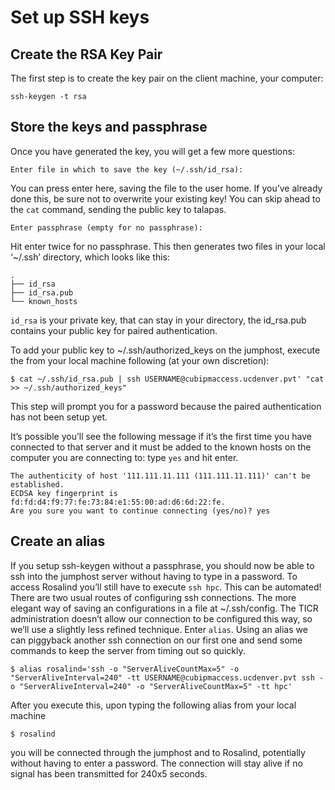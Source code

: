 
# Set up SSH keys

## Create the RSA Key Pair

The first step is to create the key pair on the client machine, your
computer:

    ssh-keygen -t rsa

## Store the keys and passphrase

Once you have generated the key, you will get a few more questions:

    Enter file in which to save the key (~/.ssh/id_rsa):

You can press enter here, saving the file to the user home. If you’ve
already done this, be sure not to overwrite your existing key\! You can
skip ahead to the `cat` command, sending the public key to talapas.

    Enter passphrase (empty for no passphrase):

Hit enter twice for no passphrase. This then generates two files in your
local ‘~/.ssh’ directory, which looks like this:

    .
    ├── id_rsa
    ├── id_rsa.pub
    └── known_hosts

`id_rsa` is your private key, that can stay in your directory, the
id\_rsa.pub contains your public key for paired authentication.

To add your public key to ~/.ssh/authorized\_keys on the jumphost,
execute the from your local machine following (at your own
    discretion):

    $ cat ~/.ssh/id_rsa.pub | ssh USERNAME@cubipmaccess.ucdenver.pvt' "cat >> ~/.ssh/authorized_keys"

This step will prompt you for a password because the paired
authentication has not been setup yet.

It’s possible you’ll see the following message if it’s the first time
you have connected to that server and it must be added to the known
hosts on the computer you are connecting to: type `yes` and hit
    enter.

    The authenticity of host '111.111.11.111 (111.111.11.111)' can't be established.
    ECDSA key fingerprint is fd:fd:d4:f9:77:fe:73:84:e1:55:00:ad:d6:6d:22:fe.
    Are you sure you want to continue connecting (yes/no)? yes

## Create an alias

If you setup ssh-keygen without a passphrase, you should now be able to
ssh into the jumphost server without having to type in a password. To
access Rosalind you’ll still have to execute `ssh hpc`. This can be
automated\! There are two usual routes of configuring ssh connections.
The more elegant way of saving an configurations in a file at
~/.ssh/config. The TICR administration doesn’t allow our connection to
be configured this way, so we’ll use a slightly less refined technique.
Enter `alias`. Using an alias we can piggyback another ssh connection on
our first one and send some commands to keep the server from timing out
so
    quickly.

    $ alias rosalind='ssh -o "ServerAliveCountMax=5" -o "ServerAliveInterval=240" -tt USERNAME@cubipmaccess.ucdenver.pvt ssh -o "ServerAliveInterval=240" -o "ServerAliveCountMax=5" -tt hpc'

After you execute this, upon typing the following alias from your local
machine

    $ rosalind

you will be connected through the jumphost and to Rosalind, potentially
without having to enter a password. The connection will stay alive if no
signal has been transmitted for 240x5 seconds.
